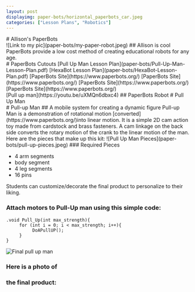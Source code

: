 ```yaml
---
layout: post
displayimg: paper-bots/horizontal_paperbots_car.jpeg
categories: ["Lesson Plans", "Robotics"]
---
```


<div class="site_title" markdown="1">
# Allison's PaperBots 
</div>

<div class="image_text_overlay" markdown="1">
![Link to my pic](paper-bots/my-paper-robot.jpeg)
## Allison is cool
PaperBots provide a low cost method of
creating educational robots for any age.
</div>

<div class="document" markdown="1">
# PaperBots Cutouts
[Pull Up Man Lesson Plan](paper-bots/Pull-Up-Man-Lesson-Plan.pdf)
[HexaBot Lesson Plan](paper-bots/HexaBot-Lesson-Plan.pdf)
[PaperBots Site](https://www.paperbots.org/)
[PaperBots Site](https://www.paperbots.org/)
[PaperBots Site](https://www.paperbots.org/)
[PaperBots Site](https://www.paperbots.org/)
</div>

<div class="video_text_overlay" markdown="1">
[Pull up man](https://youtu.be/uXMQn6dbxc4)
## PaperBots Robot
# Pull Up Man
</div>

<div class="free_write" markdown="1">
# Pull-up Man
## A mobile system for creating a dynamic figure
Pull-up Man is a demonstration of rotational motion [converted](https://www.paperbots.org/)into linear motion.  It is a simple 2D cam action toy made from cardstock and brass fasteners.  A cam linkage on the back side converts the rotary motion of the crank to the linear motion of the man.  Here are the pieces that make up this kit:
![Pull Up Man Pieces](paper-bots/pull-up-pieces.jpeg)
### Required Pieces

- 4 arm segments
- body segment
- 4 leg segments
- 16 pins

 Students can customize/decorate the final product to personalize to their liking.

### Attach motors to Pull-Up man using this simple code:

```
.void Pull_Up(int max_strength){
     for (int i = 0; i < max_strength; i++){
          DoAPullUP();
     }
}

```
![Final pull up man](paper-bots/pullup-man-assembled.jpeg)
### Here is a photo of
### the final product:
</div>


